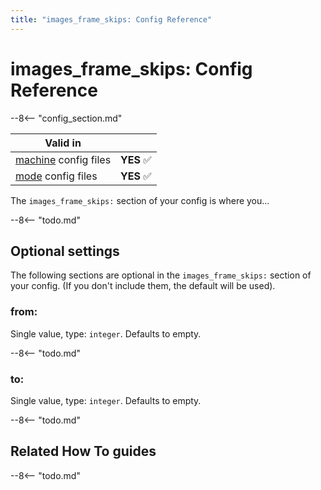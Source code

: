 ```yaml
---
title: "images_frame_skips: Config Reference"
---
```


# images_frame_skips: Config Reference

--8<-- "config_section.md"

| Valid in | |
|-----|:----:|
|[machine](instructions/machine_config.md) config files |**YES** :white_check_mark:|
|[mode](instructions/mode_config.md) config files|**YES** :white_check_mark:|

The `images_frame_skips:` section of your config is where you...

--8<-- "todo.md"

## Optional settings

The following sections are optional in the `images_frame_skips:` section
of your config. (If you don't include them, the default will be used).

### from:

Single value, type: `integer`. Defaults to empty.

--8<-- "todo.md"

### to:

Single value, type: `integer`. Defaults to empty.

--8<-- "todo.md"

## Related How To guides

--8<-- "todo.md"
